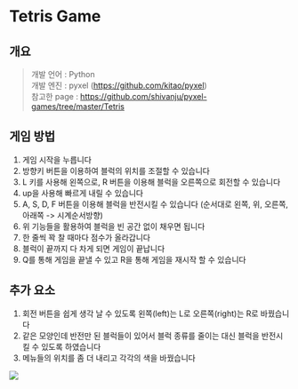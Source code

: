 # Tetris Game

개요
----
> 개발 언어 : Python  
> 개발 엔진 : pyxel (https://github.com/kitao/pyxel)  
> 참고한 page : https://github.com/shivanju/pyxel-games/tree/master/Tetris

게임 방법
---------
1. 게임 시작을 누릅니다
2. 방향키 버튼을 이용하여 블럭의 위치를 조절할 수 있습니다
3. L 키를 사용해 왼쪽으로, R 버튼을 이용해 블럭을 오른쪽으로 회전할 수 있습니다
4. up을 사용해 빠르게 내릴 수 있습니다
5. A, S, D, F 버튼을 이용해 블럭을 반전시킬 수 있습니다
(순서대로 왼쪽, 위, 오른쪽, 아래쪽 -> 시계순서방향)
6. 위 기능들을 활용하여 블럭을 빈 공간 없이 채우면 됩니다
7. 한 줄씩 꽉 찰 때마다 점수가 올라갑니다
8. 블럭이 끝까지 다 차게 되면 게임이 끝납니다 
9. Q를 통해 게임을 끝낼 수 있고 R을 통해 게임을 재시작 할 수 있습니다

추가 요소
---------
1. 회전 버튼을 쉽게 생각 날 수 있도록 왼쪽(left)는 L로 오른쪽(right)는 R로 바꿨습니다
2. 같은 모양인데 반전만 된 블럭들이 있어서 블럭 종류를 줄이는 대신 블럭을 반전시킬 수 있도록 하였습니다
3. 메뉴들의 위치를 좀 더 내리고 각각의 색을 바꿨습니다



![][tetris-image]

[tetris-image]: https://github.com/shivanju/pyxel-games/blob/master/Tetris/tetris_screenshot.png
